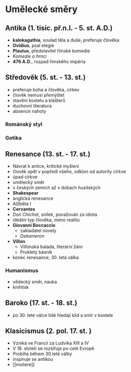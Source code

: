 # Umělecké směry

## Antika (1. tisíc. př.n.l. - 5. st. A.D.)
- **kalokagathia**, soulad těla a duše, preferuje člověka
- **Ovidius**, psal elegie
- **Plautus**, představitel římské komedie
- _Komedie o hrnci_
- **476 A.D.**, rozpad římského impéria

## Středověk (5. st. - 13. st.)
- preferuje boha a člověka, církev
- člověk nemusí přemýšlet
- stavění kostelu a klášterů
- duchovní literatura
- absence nahoty
### Románský styl
### Gotika

## Renesance (13. st. - 17. st.)
- Návrat k antice, kritické myšlení
- člověk opět v popředí všeho, odklon od autority církve
- úpad církve
- umělecký směr
- v českých zemích až v dobách husitských
- **Shakespear**
- anglická renesance
- Alžběta I
- **Cervantes**
- _Don Chichot_, snílek, považován za idiota
- ideální typ člověka, mimo realitu
- **Giovanni Boccaccio**
	- zakladatel novely
	- _Dekameron_
- **Villon**
	- Villonská balada, literární žánr
	- Prokletý básník
- konec renesance; 30. letá válka

### Humanismus
- vědecký směr, nauka
- knihtisk

## Baroko (17. st. - 18. st.)
- po 30. leté válce lidé hledají klid a smír v kostele

## Klasicismus (2. pol. 17. st. )
- Vzniká ve Francii za Ludvíka XIII a IV
- V 18. století se rozšiřuje po celé Evropě
- Probíha během 30 leté války
- inspiruje se antikou
- [[moliere]]